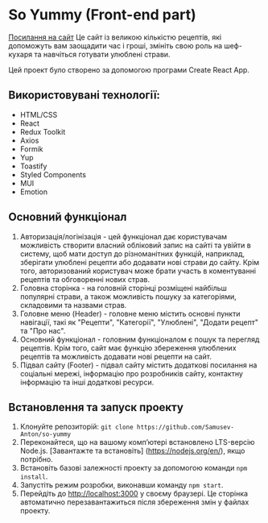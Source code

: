 # So Yummy (Front-end part)

[Посилання на сайт](https://samusev-anton.github.io/so-yummy/main) Це сайт із
великою кількістю рецептів, які допоможуть вам заощадити час і гроші, змініть
свою роль на шеф-кухаря та навчіться готувати улюблені страви.

Цей проект було створено за допомогою програми Create React App.

## Використовувані технології:

- HTML/CSS
- React
- Redux Toolkit
- Axios
- Formik
- Yup
- Toastify
- Styled Components
- MUI
- Emotion

## Основний функціонал

1. Авторизація/логінізація - цей функціонал дає користувачам можливість створити
   власний обліковий запис на сайті та увійти в систему, щоб мати доступ до
   різноманітних функцій, наприклад, зберігати улюблені рецепти або додавати
   нові страви до сайту. Крім того, авторизований користувач може брати участь в
   коментуванні рецептів та обговоренні нових страв.
2. Головна сторінка - на головній сторінці розміщені найбільш популярні страви,
   а також можливість пошуку за категоріями, складовими та назвами страв.
3. Головне меню (Header) - головне меню містить основні пункти навігації, такі
   як "Рецепти", "Категорії", "Улюблені", "Додати рецепт" та "Про нас".
4. Основний функціонал - головним функціоналом є пошук та перегляд рецептів.
   Крім того, сайт має функцію збереження улюблених рецептів та можливість
   додавати нові рецепти на сайт.
5. Підвал сайту (Footer) - підвал сайту містить додаткові посилання на соціальні
   мережі, інформацію про розробників сайту, контактну інформацію та інші
   додаткові ресурси.

## Встановлення та запуск проекту

1. Клонуйте репозиторій: `git clone https://github.com/Samusev-Anton/so-yummy`
2. Переконайтеся, що на вашому комп’ютері встановлено LTS-версію Node.js.
   [Завантажте та встановіть] (https://nodejs.org/en/), якщо потрібно.
3. Встановіть базові залежності проекту за допомогою команди `npm install`.
4. Запустіть режим розробки, виконавши команду `npm start`.
5. Перейдіть до [http://localhost:3000](http://localhost:3000) у своєму
   браузері. Це сторінка автоматично перезавантажиться після збереження змін у
   файлах проекту.
